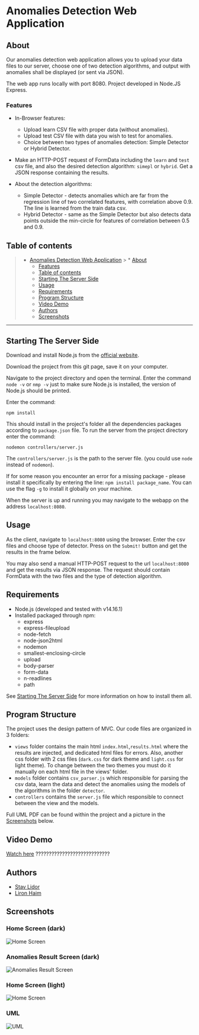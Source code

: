 # Anomalies Detection Web Application

## About
Our anomalies detection web application allows you to upload your data files to our server, choose one of two detection
algorithms, and output with anomalies shall be displayed (or sent via JSON).

The web app runs locally with port 8080. Project developed in Node.JS Express.

### Features
* In-Browser features:
  * Upload learn CSV file with proper data (without anomalies).
  * Upload test CSV file with data you wish to test for anomalies.
  * Choice between two types of anomalies detection: Simple Detector or Hybrid Detector.


* Make an HTTP-POST request of FormData including the `learn` and `test` csv file, and also the desired detection 
  algorithm: `simepl` or `hybrid`. Get a JSON response containing the results.
  
* About the detection algorithms:
  * Simple Detector - detects anomalies which are far from the regression line of two correlated features, with
    correlation above 0.9. The line is learned from the train data csv.
  * Hybrid Detector - same as the Simple Detector but also detects data points outside the min-circle for features of
  correlation between 0.5 and 0.9.
    
## Table of contents
> * [Anomalies Detection Web Application](#anomalies-detection-web-application)
    >   * [About](#about)
>   * [Features](#features)
>   * [Table of contents](#table-of-contents)
>   * [Starting The Server Side](#starting-the-server-side)
>   * [Usage](#usage)
>   * [Requirements](#requirements)
>   * [Program Structure](#program-structure)
>   * [Video Demo](#video-demo)
>   * [Authors](#authors)
>   * [Screenshots](#screenshots)
---
## Starting The Server Side

Download and install Node.js from the [official website](https://nodejs.org/en/download/).

Download the project from this git page, save it on your computer.

Navigate to the project directory and open the terminal. Enter the command `node -v` or `nmp -v` just to make sure 
Node.js is installed, the version of Node.js should be printed.

Enter the command:
```
npm install
```
This should install in the project's folder all the dependencies packages according to `package.json` file.
To run the server from the project directory enter the command:
```
nodemon controllers/server.js
```
The `controllers/server.js` is the path to the server file. (you could use `node` instead of `nodemon`).

If for some reason you encounter an error for a missing package - please install it specifically by entering the line: `npm install package_name`.
You can use the flag `-g` to install it globally on your machine.

When the server is up and running you may navigate to the webapp on the address `localhost:8080`.

## Usage
As the client, navigate to `localhost:8080` using the browser. Enter the csv files and choose type of detector.
Press on the `Submit!` button and get the results in the frame below.

You may also send a manual HTTP-POST request to the url `localhost:8080` and get the results via JSON response.
The request should contain FormData with the two files and the type of detection algorithm.


## Requirements

* Node.js (developed and tested with v14.16.1)  
* Installed packaged through npm:
    * express
    * express-fileupload
    * node-fetch
    * node-json2html
    * nodemon
    * smallest-enclosing-circle
    * upload
    * body-parser
    * form-data
    * n-readlines
    * path
    
See [Starting The Server Side](#starting-the-server-side) for more information on how to install them all.

## Program Structure

The project uses the design pattern of MVC.
Our code files are organized in 3 folders:
* `views` folder contains the main html `index.html`,`results.html` where the results are injected, and dedicated html 
  files for errors. Also, another css folder with 2 css files (`dark.css` for dark theme and `light.css` for light theme).
  To change between the two themes you must do it manually on each html file in the views' folder.
* `models` folder contains `csv_parser.js` which responsible for parsing the csv data, learn the data and detect
  the anomalies using the models of the algorithms in the folder `detector`.
* `controllers` contains the `server.js` file which responsible to connect between the view and the models.

Full UML PDF can be found within the project and a picture in the [Screenshots](#screenshots) below.

## Video Demo

[Watch here](https://youtu.be/58-n3c-bOTY) ????????????????????????????


## Authors

* [Stav Lidor](https://github.com/stavLidor)
* [Liron Haim](https://github.com/LironHaim15)

## Screenshots

### Home Screen (dark)
<img src="https://github.com/LironHaim15/anomalies_detection_web_app/blob/master/screenshots/dark_empty.jpg" alt="Home Screen"/>

### Anomalies Result Screen (dark)
<img src="https://github.com/LironHaim15/anomalies_detection_web_app/blob/master/screenshots/dark_ano.jpg" alt="Anomalies Result Screen"/>

### Home Screen (light)
<img src="https://github.com/LironHaim15/anomalies_detection_web_app/blob/master/screenshots/light_ano.jpg" alt="Home Screen"/>

### UML
<img src="https://github.com/LironHaim15/anomalies_detection_web_app/blob/master/screenshots/UML.png" alt="UML"/>

